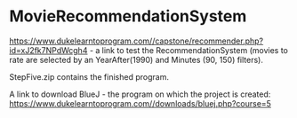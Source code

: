 # MovieRecommendationSystem

https://www.dukelearntoprogram.com//capstone/recommender.php?id=xJ2fk7NPdWcgh4 - a link to test the RecommendationSystem (movies to rate are selected by an YearAfter(1990) and Minutes (90, 150) filters).

StepFive.zip contains the finished program.

A link to download BlueJ - the program on which the project is created: https://www.dukelearntoprogram.com//downloads/bluej.php?course=5
